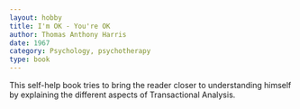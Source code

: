 ```yaml
---
layout: hobby
title: I'm OK - You're OK
author: Thomas Anthony Harris
date: 1967
category: Psychology, psychotherapy
type: book
---
```

This self-help book tries to bring the reader closer to understanding himself by explaining the different aspects of Transactional Analysis.
